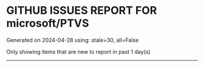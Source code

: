 
# GITHUB ISSUES REPORT FOR microsoft/PTVS


Generated on 2024-04-28 using: stale=30, all=False


Only showing items that are new to report in past 1 day(s)


---
